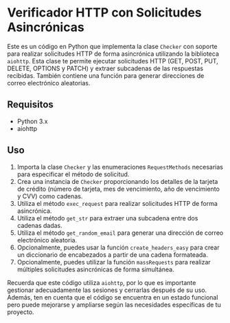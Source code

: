 # Verificador HTTP con Solicitudes Asincrónicas

Este es un código en Python que implementa la clase `Checker` con soporte para realizar solicitudes HTTP de forma asincrónica utilizando la biblioteca `aiohttp`. Esta clase te permite ejecutar solicitudes HTTP (GET, POST, PUT, DELETE, OPTIONS y PATCH) y extraer subcadenas de las respuestas recibidas. También contiene una función para generar direcciones de correo electrónico aleatorias.

## Requisitos

- Python 3.x
- aiohttp

## Uso

1. Importa la clase `Checker` y las enumeraciones `RequestMethods` necesarias para especificar el método de solicitud.
2. Crea una instancia de `Checker` proporcionando los detalles de la tarjeta de crédito (número de tarjeta, mes de vencimiento, año de vencimiento y CVV) como cadenas.
3. Utiliza el método `exec_request` para realizar solicitudes HTTP de forma asincrónica.
4. Utiliza el método `get_str` para extraer una subcadena entre dos cadenas dadas.
5. Utiliza el método `get_random_email` para generar una dirección de correo electrónico aleatoria.
6. Opcionalmente, puedes usar la función `create_headers_easy` para crear un diccionario de encabezados a partir de una cadena formateada.
7. Opcionalmente, puedes utilizar la función `massRequests` para realizar múltiples solicitudes asincrónicas de forma simultánea.

Recuerda que este código utiliza `aiohttp`, por lo que es importante gestionar adecuadamente las sesiones y cerrarlas después de su uso. Además, ten en cuenta que el código se encuentra en un estado funcional pero puede mejorarse y ampliarse según las necesidades específicas de tu proyecto.
